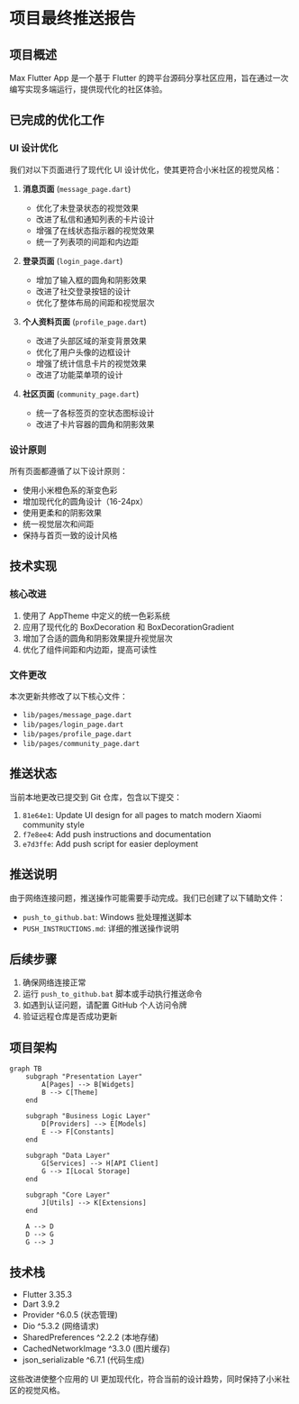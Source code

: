 # 项目最终推送报告

## 项目概述
Max Flutter App 是一个基于 Flutter 的跨平台源码分享社区应用，旨在通过一次编写实现多端运行，提供现代化的社区体验。

## 已完成的优化工作

### UI 设计优化
我们对以下页面进行了现代化 UI 设计优化，使其更符合小米社区的视觉风格：

1. **消息页面** (`message_page.dart`)
   - 优化了未登录状态的视觉效果
   - 改进了私信和通知列表的卡片设计
   - 增强了在线状态指示器的视觉效果
   - 统一了列表项的间距和内边距

2. **登录页面** (`login_page.dart`)
   - 增加了输入框的圆角和阴影效果
   - 改进了社交登录按钮的设计
   - 优化了整体布局的间距和视觉层次

3. **个人资料页面** (`profile_page.dart`)
   - 改进了头部区域的渐变背景效果
   - 优化了用户头像的边框设计
   - 增强了统计信息卡片的视觉效果
   - 改进了功能菜单项的设计

4. **社区页面** (`community_page.dart`)
   - 统一了各标签页的空状态图标设计
   - 改进了卡片容器的圆角和阴影效果

### 设计原则
所有页面都遵循了以下设计原则：
- 使用小米橙色系的渐变色彩
- 增加现代化的圆角设计（16-24px）
- 使用更柔和的阴影效果
- 统一视觉层次和间距
- 保持与首页一致的设计风格

## 技术实现

### 核心改进
1. 使用了 AppTheme 中定义的统一色彩系统
2. 应用了现代化的 BoxDecoration 和 BoxDecorationGradient
3. 增加了合适的圆角和阴影效果提升视觉层次
4. 优化了组件间距和内边距，提高可读性

### 文件更改
本次更新共修改了以下核心文件：
- `lib/pages/message_page.dart`
- `lib/pages/login_page.dart`
- `lib/pages/profile_page.dart`
- `lib/pages/community_page.dart`

## 推送状态

当前本地更改已提交到 Git 仓库，包含以下提交：
1. `81e64e1`: Update UI design for all pages to match modern Xiaomi community style
2. `f7e8ee4`: Add push instructions and documentation
3. `e7d3ffe`: Add push script for easier deployment

## 推送说明

由于网络连接问题，推送操作可能需要手动完成。我们已创建了以下辅助文件：
- `push_to_github.bat`: Windows 批处理推送脚本
- `PUSH_INSTRUCTIONS.md`: 详细的推送操作说明

## 后续步骤

1. 确保网络连接正常
2. 运行 `push_to_github.bat` 脚本或手动执行推送命令
3. 如遇到认证问题，请配置 GitHub 个人访问令牌
4. 验证远程仓库是否成功更新

## 项目架构

```
graph TB
    subgraph "Presentation Layer"
        A[Pages] --> B[Widgets]
        B --> C[Theme]
    end
    
    subgraph "Business Logic Layer"
        D[Providers] --> E[Models]
        E --> F[Constants]
    end
    
    subgraph "Data Layer"
        G[Services] --> H[API Client]
        G --> I[Local Storage]
    end
    
    subgraph "Core Layer"
        J[Utils] --> K[Extensions]
    end
    
    A --> D
    D --> G
    G --> J
```

## 技术栈
- Flutter 3.35.3
- Dart 3.9.2
- Provider ^6.0.5 (状态管理)
- Dio ^5.3.2 (网络请求)
- SharedPreferences ^2.2.2 (本地存储)
- CachedNetworkImage ^3.3.0 (图片缓存)
- json_serializable ^6.7.1 (代码生成)

这些改进使整个应用的 UI 更加现代化，符合当前的设计趋势，同时保持了小米社区的视觉风格。